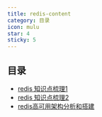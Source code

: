 ```yaml
---
title: redis-content
category: 目录
icon: mulu
star: 4
sticky: 5
---
```


## 目录

- [redis 知识点梳理1](redis.md)
- [redis 知识点梳理2](interview.md)
- [redis高可用架构分析和搭建](redis高可用架构分析和搭建.md)
